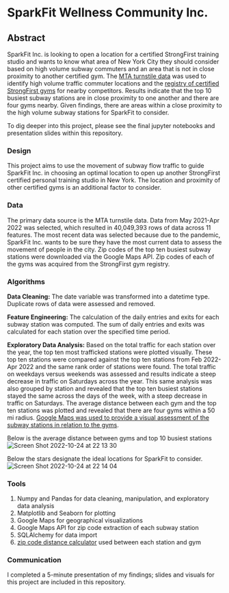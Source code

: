 # SparkFit Wellness Community Inc.

## Abstract	

SparkFit Inc. is looking to open a location for a certified StrongFirst training studio and wants to know what area of New York City they should consider based on high volume subway commuters and an area that is not in close proximity to another certified gym. The [MTA turnstile data](http://web.mta.info/developers/turnstile.html) was used to identify high volume traffic commuter locations and the [registry of certified StrongFirst gyms](https://www.strongfirst.com/gyms/) for nearby competitors. Results indicate that the top 10 busiest subway stations are in close proximity to one another and there are four gyms nearby. Given findings, there are areas within a close proximity to the high volume subway stations for SparkFit to consider.

To dig deeper into this project, please see the final jupyter notebooks and presentation slides within this repository.

### Design
This project aims to use the movement of subway flow traffic to guide SparkFit Inc. in choosing an optimal location to open up another StrongFirst certified personal training studio in New York. The location and proximity of other certified gyms is an additional factor to consider.

### Data
The primary data source is the MTA turnstile data. Data from May 2021-Apr 2022 was selected, which resulted in 40,049,393 rows of data across 11 features. The most recent data was selected because due to the pandemic, SparkFit Inc. wants to be sure they have the most current data to assess the movement of people in the city. Zip codes of the top ten busiest subway stations were downloaded via the Google Maps API. Zip codes of each of the gyms was acquired from the StrongFirst gym registry.

### Algorithms
**Data Cleaning:** The date variable was transformed into a datetime type. Duplicate rows of data were assessed and removed.

**Feature Engineering:** The calculation of the daily entries and exits for each subway station was computed. The sum of daily entries and exits was calculated for each station over the specified time period.

**Exploratory Data Analysis:** Based on the total traffic for each station over the year, the top ten most trafficked stations were plotted visually. These top ten stations were compared against the top ten stations from Feb 2022-Apr 2022 and the same rank order of stations were found. The total traffic on weekdays versus weekends was assessed and results indicate a steep decrease in traffic on Saturdays across the year. This same analysis was also grouped by station and revealed that the top ten busiest stations stayed the same across the days of the week, with a steep decrease in traffic on Saturdays. The average distance between each gym and the top ten stations was plotted and revealed that there are four gyms within a 50 mi radius. [Google Maps was used to provide a visual assessment of the subway stations in relation to the gyms](https://www.google.com/maps/d/edit?mid=1luz-YpjC_9yySAGswIVeOk3S2JnKtuE&usp=sharing).

Below is the average distance between gyms and top 10 busiest stations
![Screen Shot 2022-10-24 at 22 13 30](https://user-images.githubusercontent.com/80511410/197533899-c127e100-4859-4e71-bc88-2fa673002f97.png)

Below the stars designate the ideal locations for SparkFit to consider.
![Screen Shot 2022-10-24 at 22 14 04](https://user-images.githubusercontent.com/80511410/197534046-afa83722-e092-4e7f-a017-3f537ff5ec00.png)

### Tools
1) Numpy and Pandas for data cleaning, manipulation, and exploratory data analysis
2) Matplotlib and Seaborn for plotting
3) Google Maps for geographical visualizations
4) Google Maps API for zip code extraction of each subway station
5) SQLAlchemy for data import
6) [zip code distance calculator](https://www.freemaptools.com/distance-between-usa-zip-codes.htm) used between each station and gym

### Communication
I completed a 5-minute presentation of my findings; slides and visuals for this project are included in this repository.


